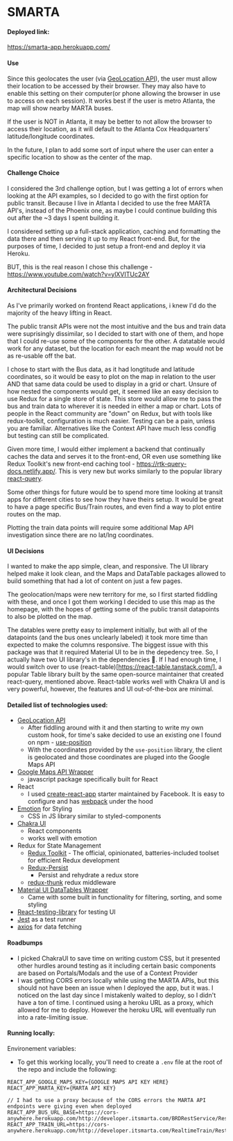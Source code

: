 # SMARTA
#### Deployed link:
https://smarta-app.herokuapp.com/

#### Use
Since this geolocates the user (via [GeoLocation API](https://developer.mozilla.org/en-US/docs/Web/API/Geolocation)), the user must allow their location to be accessed by their browser. They may also have to enable this setting on their computer(or phone allowing the browser in use to access on each session). It works best if the user is metro Atlanta, the map will show nearby MARTA buses.

If the user is NOT in Atlanta, it may be better to not allow the browser to access their location, as it will default to the Atlanta Cox Headquarters' latitude/longitude coordinates. 

In the future, I plan to add some sort of input where the user can enter a specific location to show as the center of the map. 


#### Challenge Choice
I considered the 3rd challenge option, but I was getting a lot of errors when looking at the API examples, so I decided to go with the first option for public transit. Because I live in Atlanta I decided to use the free MARTA API's, instead of the Phoenix one, as maybe I could continue building this out after the ~3 days I spent building it. 

I considered setting up a full-stack application, caching and formatting the data there and then serving it up to my React front-end. But, for the purposes of time, I decided to just setup a front-end and deploy it via Heroku. 

BUT, this is the real reason I chose this challenge - https://www.youtube.com/watch?v=ylXVITUc2AY

#### Architectural Decisions
As I've primarily worked on frontend React applications, i knew I'd do the majority of the heavy lifting in React. 

The public transit APIs were not the most intuitive and the bus and train data were suprisingly dissimilar, so I decided to start with one of them, and hope that I could re-use some of the components for the other. A datatable would work for any dataset, but the location for each meant the map would not be as re-usable off the bat.

I chose to start with the Bus data, as it had longtitude and latitude coordinates, so it would be easy to plot on the map in relation to the user AND that same data could be used to display in a grid or chart. Unsure of how nested the components would get, it seemed like an easy decision to use Redux for a single store of state. This store would allow me to pass the bus and train data to wherever it is needed in either a map or chart. Lots of people in the React community are "down" on Redux, but with tools like redux-toolkit, configuration is much easier. Testing can be a pain, unless you are familiar. Alternatives like the Context API have much less condfig but testing can still be complicated.

Given more time, I would either implement a backend that continually caches the data and serves it to the front-end, OR even use something like Redux Toolkit's new front-end caching tool - https://rtk-query-docs.netlify.app/. This is very new but works similarly to the popular library [react-query](https://react-query.tanstack.com/).

Some other things for future would be to spend more time looking at transit apps for different cities to see how they have theirs setup. It would be great to have a page specific Bus/Train routes, and even find a way to plot entire routes on the map. 

Plotting the train data points will require some additional Map API investigation since there are no lat/lng coordinates. 

#### UI Decisions
I wanted to make the app simple, clean, and responsive. The UI library helped make it look clean, and the Maps and DataTable packages allowed to build something that had a lot of content on just a few pages. 

The geolocation/maps were new territory for me, so I first started fiddling with these, and once I got them working I decided to use this map as the homepage, with the hopes of getting some of the public transit datapoints to also be plotted on the map. 

The datables were pretty easy to implement initially, but with all of the datapoints (and the bus ones unclearly labeled) it took more time than expected to make the columns responsive. The biggest issue with this package was that it required Material UI to be in the depedency tree. So, I actually have two UI library's in the dependencies 🤦. If I had enough time, I would switch over to use (react-table)[https://react-table.tanstack.com/], a popular Table library built by the same open-source maintainer that created react-query, mentioned above. React-table works well with Chakra UI and is very powerful, however, the features and UI out-of-the-box are minimal. 



#### Detailed list of technologies used:
- [GeoLocation API](https://developer.mozilla.org/en-US/docs/Web/API/Geolocation)
  - After fiddling around with it and then starting to write my own custom hook, for time's sake decided to use an existing one I found on npm - [use-position](https://www.npmjs.com/package/use-position)
  - With the coordinates provided by the `use-position` library, the client is geolocated and those coordinates are pluged into the Google Maps API
- [Google Maps API Wrapper](https://react-google-maps-api-docs.netlify.app/)
  - javascript package specifically built for React
- React
  - I used [create-react-app](https://github.com/facebook/create-react-app) starter maintained by Facebook. It is easy to configure and has [webpack](https://webpack.js.org/) under the hood
- [Emotion](https://emotion.sh/docs/@emotion/react) for Styling 
  - CSS in JS library similar to styled-components
- [Chakra UI](https://chakra-ui.com/) 
  - React components
  - works well with emotion
- Redux for State Management
  - [Redux Toolkit](https://redux-toolkit.js.org/) - The official, opinionated, batteries-included toolset for efficient Redux development
  - [Redux-Persist](https://github.com/rt2zz/redux-persist)
    - Persist and rehydrate a redux store
  - [redux-thunk](https://github.com/reduxjs/redux-thunk) redux middleware
- [Material UI DataTables Wrapper](https://github.com/gregnb/mui-datatables)
  - Came with some built in functionality for filtering, sorting, and some styling
- [React-testing-library](https://testing-library.com/docs/react-testing-library/intro/) for testing UI
- [Jest](https://jestjs.io/) as a test runner
- [axios](https://github.com/axios/axios) for data fetching

#### Roadbumps
- I picked ChakraUI to save time on writing custom CSS, but it presented other hurdles around testing as it including certain basic components are based on Portals/Modals and the use of a Context Provider
- I was getting CORS errors locally while using the MARTA APIs, but this should not have been an issue when I deployed the app, but it was. I noticed on the last day since I mistakenly waited to deploy, so I didn't have a ton of time. I continued using a heroku URL as a proxy, which allowed for me to deploy. However the heroku URL will eventually run into a rate-limiting issue.

#### Running locally: 
Environement variables:
- To get this working locally, you'll need to create a `.env` file at the root of the repo and include the following:
```
REACT_APP_GOOGLE_MAPS_KEY={GOOGLE MAPS API KEY HERE}
REACT_APP_MARTA_KEY={MARTA API KEY}

// I had to use a proxy because of the CORS errors the MARTA API endpoints were giving even when deployed
REACT_APP_BUS_URL_BASE=https://cors-anywhere.herokuapp.com/http://developer.itsmarta.com/BRDRestService/RestBusRealTimeService
REACT_APP_TRAIN_URL=https://cors-anywhere.herokuapp.com/http://developer.itsmarta.com/RealtimeTrain/RestServiceNextTrain
```